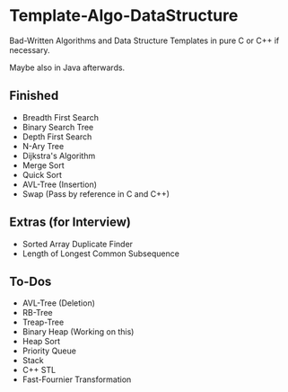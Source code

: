 # Template-Algo-DataStructure

Bad-Written Algorithms and Data Structure Templates in pure C or C++ if necessary.

Maybe also in Java afterwards.


## Finished

* Breadth First Search
* Binary Search Tree
* Depth First Search
* N-Ary Tree
* Dijkstra's Algorithm
* Merge Sort
* Quick Sort
* AVL-Tree (Insertion)
* Swap (Pass by reference in C and C++)

## Extras (for Interview)

* Sorted Array Duplicate Finder
* Length of Longest Common Subsequence

## To-Dos

* AVL-Tree (Deletion)
* RB-Tree
* Treap-Tree
* Binary Heap (Working on this)
* Heap Sort
* Priority Queue
* Stack
* C++ STL
* Fast-Fournier Transformation

